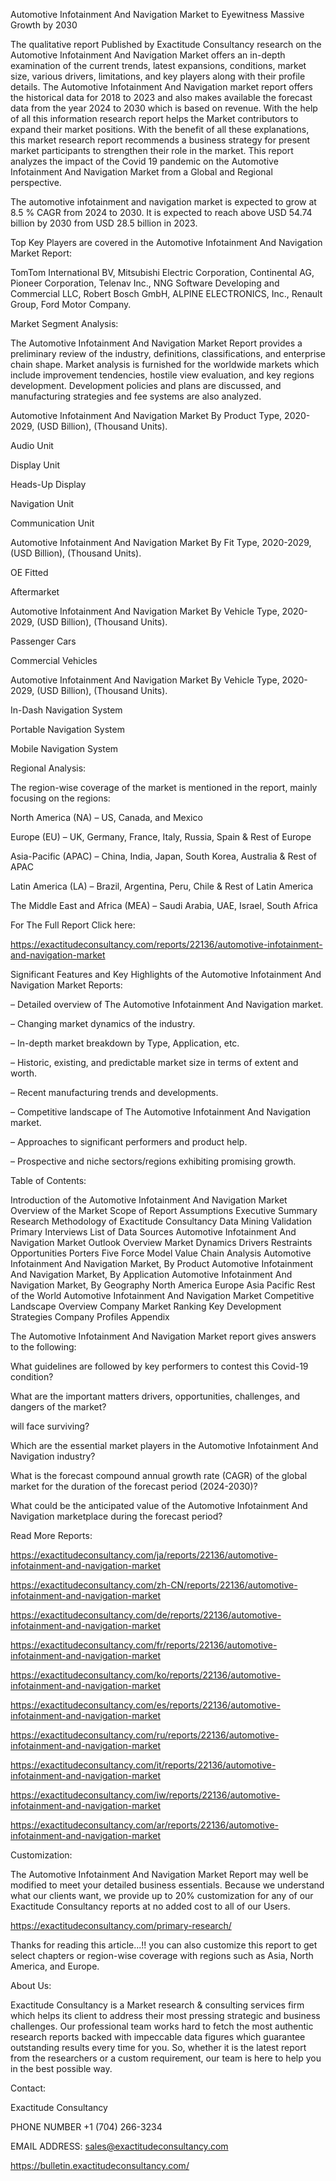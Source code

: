 Automotive Infotainment And Navigation Market to Eyewitness Massive Growth by 2030

The qualitative report Published by Exactitude Consultancy research on the Automotive Infotainment And Navigation Market offers an in-depth examination of the current trends, latest expansions, conditions, market size, various drivers, limitations, and key players along with their profile details. The Automotive Infotainment And Navigation market report offers the historical data for 2018 to 2023 and also makes available the forecast data from the year 2024 to 2030 which is based on revenue. With the help of all this information research report helps the Market contributors to expand their market positions. With the benefit of all these explanations, this market research report recommends a business strategy for present market participants to strengthen their role in the market. This report analyzes the impact of the Covid 19 pandemic on the Automotive Infotainment And Navigation Market from a Global and Regional perspective.

The automotive infotainment and navigation market is expected to grow at 8.5 % CAGR from 2024 to 2030. It is expected to reach above USD 54.74 billion by 2030 from USD 28.5 billion in 2023.

Top Key Players are covered in the Automotive Infotainment And Navigation Market Report:

TomTom International BV, Mitsubishi Electric Corporation, Continental AG, Pioneer Corporation, Telenav Inc., NNG Software Developing and Commercial LLC, Robert Bosch GmbH, ALPINE ELECTRONICS, Inc., Renault Group, Ford Motor Company.

Market Segment Analysis:

The Automotive Infotainment And Navigation Market Report provides a preliminary review of the industry, definitions, classifications, and enterprise chain shape. Market analysis is furnished for the worldwide markets which include improvement tendencies, hostile view evaluation, and key regions development. Development policies and plans are discussed, and manufacturing strategies and fee systems are also analyzed.

Automotive Infotainment And Navigation Market By Product Type, 2020-2029, (USD Billion), (Thousand Units).

Audio Unit

Display Unit

Heads-Up Display

Navigation Unit

Communication Unit

Automotive Infotainment And Navigation Market By Fit Type, 2020-2029, (USD Billion), (Thousand Units).

OE Fitted

Aftermarket

Automotive Infotainment And Navigation Market By Vehicle Type, 2020-2029, (USD Billion), (Thousand Units).

Passenger Cars

Commercial Vehicles

Automotive Infotainment And Navigation Market By Vehicle Type, 2020-2029, (USD Billion), (Thousand Units).

In-Dash Navigation System

Portable Navigation System

Mobile Navigation System

Regional Analysis:

The region-wise coverage of the market is mentioned in the report, mainly focusing on the regions:

North America (NA) – US, Canada, and Mexico

Europe (EU) – UK, Germany, France, Italy, Russia, Spain & Rest of Europe

Asia-Pacific (APAC) – China, India, Japan, South Korea, Australia & Rest of APAC

Latin America (LA) – Brazil, Argentina, Peru, Chile & Rest of Latin America

The Middle East and Africa (MEA) – Saudi Arabia, UAE, Israel, South Africa

For The Full Report Click here:

https://exactitudeconsultancy.com/reports/22136/automotive-infotainment-and-navigation-market

Significant Features and Key Highlights of the Automotive Infotainment And Navigation Market Reports:

– Detailed overview of The Automotive Infotainment And Navigation market.

– Changing market dynamics of the industry.

– In-depth market breakdown by Type, Application, etc.

– Historic, existing, and predictable market size in terms of extent and worth.

– Recent manufacturing trends and developments.

– Competitive landscape of The Automotive Infotainment And Navigation market.

– Approaches to significant performers and product help.

– Prospective and niche sectors/regions exhibiting promising growth.

Table of Contents:

Introduction of the Automotive Infotainment And Navigation Market
Overview of the Market
Scope of Report
Assumptions
Executive Summary
Research Methodology of Exactitude Consultancy
Data Mining
Validation
Primary Interviews
List of Data Sources
Automotive Infotainment And Navigation Market Outlook
Overview
Market Dynamics
Drivers
Restraints
Opportunities
Porters Five Force Model
Value Chain Analysis
Automotive Infotainment And Navigation Market, By Product
Automotive Infotainment And Navigation Market, By Application
Automotive Infotainment And Navigation Market, By Geography
North America
Europe
Asia Pacific
Rest of the World
Automotive Infotainment And Navigation Market Competitive Landscape
Overview
Company Market Ranking
Key Development Strategies
Company Profiles
Appendix

The Automotive Infotainment And Navigation Market report gives answers to the following:

What guidelines are followed by key performers to contest this Covid-19 condition?

What are the important matters drivers, opportunities, challenges, and dangers of the market?

will face surviving?

Which are the essential market players in the Automotive Infotainment And Navigation industry?

What is the forecast compound annual growth rate (CAGR) of the global market for the duration of the forecast period (2024-2030)?

What could be the anticipated value of the Automotive Infotainment And Navigation marketplace during the forecast period?

Read More Reports:

https://exactitudeconsultancy.com/ja/reports/22136/automotive-infotainment-and-navigation-market

https://exactitudeconsultancy.com/zh-CN/reports/22136/automotive-infotainment-and-navigation-market

https://exactitudeconsultancy.com/de/reports/22136/automotive-infotainment-and-navigation-market

https://exactitudeconsultancy.com/fr/reports/22136/automotive-infotainment-and-navigation-market

https://exactitudeconsultancy.com/ko/reports/22136/automotive-infotainment-and-navigation-market

https://exactitudeconsultancy.com/es/reports/22136/automotive-infotainment-and-navigation-market

https://exactitudeconsultancy.com/ru/reports/22136/automotive-infotainment-and-navigation-market

https://exactitudeconsultancy.com/it/reports/22136/automotive-infotainment-and-navigation-market

https://exactitudeconsultancy.com/iw/reports/22136/automotive-infotainment-and-navigation-market

https://exactitudeconsultancy.com/ar/reports/22136/automotive-infotainment-and-navigation-market

Customization:

The Automotive Infotainment And Navigation Market Report may well be modified to meet your detailed business essentials. Because we understand what our clients want, we provide up to 20% customization for any of our Exactitude Consultancy reports at no added cost to all of our Users.

https://exactitudeconsultancy.com/primary-research/

Thanks for reading this article...!! you can also customize this report to get select chapters or region-wise coverage with regions such as Asia, North America, and Europe.

About Us:

Exactitude Consultancy is a Market research & consulting services firm which helps its client to address their most pressing strategic and business challenges. Our professional team works hard to fetch the most authentic research reports backed with impeccable data figures which guarantee outstanding results every time for you. So, whether it is the latest report from the researchers or a custom requirement, our team is here to help you in the best possible way.

Contact:

Exactitude Consultancy

PHONE NUMBER +1 (704) 266-3234

EMAIL ADDRESS: sales@exactitudeconsultancy.com  

https://bulletin.exactitudeconsultancy.com/
